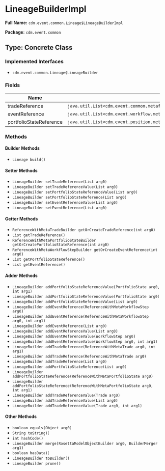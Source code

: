 # LineageBuilderImpl

**Full Name:** `cdm.event.common.Lineage$LineageBuilderImpl`

**Package:** `cdm.event.common`

## Type: Concrete Class

### Implemented Interfaces

- `cdm.event.common.Lineage$LineageBuilder`

### Fields

| Name | Type | Description |
|------|------|-------------|
| tradeReference | `java.util.List<cdm.event.common.metafields.ReferenceWithMetaTrade$ReferenceWithMetaTradeBuilder>` |  |
| eventReference | `java.util.List<cdm.event.workflow.metafields.ReferenceWithMetaWorkflowStep$ReferenceWithMetaWorkflowStepBuilder>` |  |
| portfolioStateReference | `java.util.List<cdm.event.position.metafields.ReferenceWithMetaPortfolioState$ReferenceWithMetaPortfolioStateBuilder>` |  |

### Methods

#### Builder Methods

- `Lineage build()`

#### Setter Methods

- `LineageBuilder setTradeReference(List arg0)`
- `LineageBuilder setTradeReferenceValue(List arg0)`
- `LineageBuilder setPortfolioStateReferenceValue(List arg0)`
- `LineageBuilder setPortfolioStateReference(List arg0)`
- `LineageBuilder setEventReferenceValue(List arg0)`
- `LineageBuilder setEventReference(List arg0)`

#### Getter Methods

- `ReferenceWithMetaTradeBuilder getOrCreateTradeReference(int arg0)`
- `List getTradeReference()`
- `ReferenceWithMetaPortfolioStateBuilder getOrCreatePortfolioStateReference(int arg0)`
- `ReferenceWithMetaWorkflowStepBuilder getOrCreateEventReference(int arg0)`
- `List getPortfolioStateReference()`
- `List getEventReference()`

#### Adder Methods

- `LineageBuilder addPortfolioStateReferenceValue(PortfolioState arg0, int arg1)`
- `LineageBuilder addPortfolioStateReferenceValue(PortfolioState arg0)`
- `LineageBuilder addPortfolioStateReferenceValue(List arg0)`
- `LineageBuilder addEventReference(ReferenceWithMetaWorkflowStep arg0)`
- `LineageBuilder addEventReference(ReferenceWithMetaWorkflowStep arg0, int arg1)`
- `LineageBuilder addEventReference(List arg0)`
- `LineageBuilder addEventReferenceValue(List arg0)`
- `LineageBuilder addEventReferenceValue(WorkflowStep arg0)`
- `LineageBuilder addEventReferenceValue(WorkflowStep arg0, int arg1)`
- `LineageBuilder addTradeReference(ReferenceWithMetaTrade arg0, int arg1)`
- `LineageBuilder addTradeReference(ReferenceWithMetaTrade arg0)`
- `LineageBuilder addTradeReference(List arg0)`
- `LineageBuilder addPortfolioStateReference(List arg0)`
- `LineageBuilder addPortfolioStateReference(ReferenceWithMetaPortfolioState arg0)`
- `LineageBuilder addPortfolioStateReference(ReferenceWithMetaPortfolioState arg0, int arg1)`
- `LineageBuilder addTradeReferenceValue(Trade arg0)`
- `LineageBuilder addTradeReferenceValue(List arg0)`
- `LineageBuilder addTradeReferenceValue(Trade arg0, int arg1)`

#### Other Methods

- `boolean equals(Object arg0)`
- `String toString()`
- `int hashCode()`
- `LineageBuilder merge(RosettaModelObjectBuilder arg0, BuilderMerger arg1)`
- `boolean hasData()`
- `LineageBuilder toBuilder()`
- `LineageBuilder prune()`

